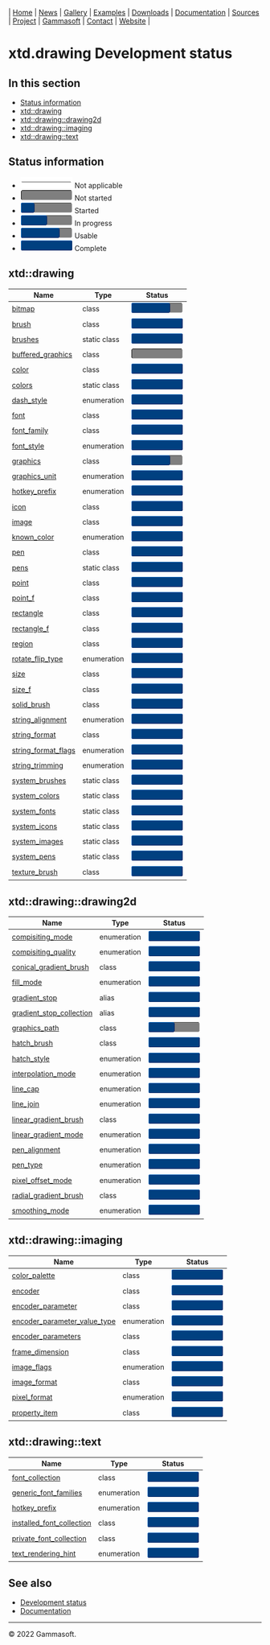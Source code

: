 | [Home](home.md) | [News](news.md) | [Gallery](gallery.md) | [Examples](examples.md) | [Downloads](downloads.md) | [Documentation](documentation.md) | [Sources](https://github.com/gammasoft71/xtd) | [Project](https://sourceforge.net/projects/xtdpro/) | [Gammasoft](gammasoft.md)  | [Contact](contact.md) | [Website](https://gammasoft71.wixsite.com/xtdpro) |

# xtd.drawing Development status

## In this section

* [Status information](#status-information)
* [xtd::drawing](#xtddrawing)
* [xtd::drawing::drawing2d](#xtddrawingdrawing2d)
* [xtd::drawing::imaging](#xtddrawingimaging)
* [xtd::drawing::text](#xtddrawingtext)

## Status information

* ![progress](pictures/progress_ina.png) Not applicable
* ![progress](pictures/progress0.png) Not started
* ![progress](pictures/progress25.png) Started
* ![progress](pictures/progress50.png) In progress
* ![progress](pictures/progress75.png) Usable
* ![progress](pictures/progress100.png) Complete

## xtd::drawing

| Name                                                                                | Type         | Status                                |
|-------------------------------------------------------------------------------------|--------------|---------------------------------------|
| [bitmap](../src/xtd.drawing/include/xtd/drawing/bitmap.h)                           | class        | ![progress](pictures/progress75.png)  |
| [brush](../src/xtd.drawing/include/xtd/drawing/brush.h)                             | class        | ![progress](pictures/progress100.png) |
| [brushes](../src/xtd.drawing/include/xtd/drawing/brushes.h)                         | static class | ![progress](pictures/progress100.png) |
| [buffered_graphics](../src/xtd.drawing/include/xtd/drawing/buffered_graphics.h)     | class        | ![progress](pictures/progress0.png)   |
| [color](../src/xtd.drawing/include/xtd/drawing/color.h)                             | class        | ![progress](pictures/progress100.png) |
| [colors](../src/xtd.drawing/include/xtd/drawing/colors.h)                           | static class | ![progress](pictures/progress100.png) |
| [dash_style](../src/xtd.drawing/include/xtd/drawing/dash_style.h)                   | enumeration  | ![progress](pictures/progress100.png) |
| [font](../src/xtd.drawing/include/xtd/drawing/font.h)                               | class        | ![progress](pictures/progress100.png) |
| [font_family](../src/xtd.drawing/include/xtd/drawing/font_family.h)                 | class        | ![progress](pictures/progress100.png) |
| [font_style](../src/xtd.drawing/include/xtd/drawing/font_style.h)                   | enumeration  | ![progress](pictures/progress100.png) |
| [graphics](../src/xtd.drawing/include/xtd/drawing/graphics.h)                       | class        | ![progress](pictures/progress75.png)  |
| [graphics_unit](../src/xtd.drawing/include/xtd/drawing/graphics_unit.h)             | enumeration  | ![progress](pictures/progress100.png) |
| [hotkey_prefix](../src/xtd.drawing/include/xtd/drawing/hotkey_prefix.h)             | enumeration  | ![progress](pictures/progress100.png) |
| [icon](../src/xtd.drawing/include/xtd/drawing/icon.h)                               | class        | ![progress](pictures/progress100.png) |
| [image](../src/xtd.drawing/include/xtd/drawing/image.h)                             | class        | ![progress](pictures/progress100.png) |
| [known_color](../src/xtd.drawing/include/xtd/drawing/known_color.h)                 | enumeration  | ![progress](pictures/progress100.png) |
| [pen](../src/xtd.drawing/include/xtd/drawing/pen.h)                                 | class        | ![progress](pictures/progress100.png) |
| [pens](../src/xtd.drawing/include/xtd/drawing/pens.h)                               | static class | ![progress](pictures/progress100.png) |
| [point](../src/xtd.drawing/include/xtd/drawing/point.h)                             | class        | ![progress](pictures/progress100.png) |
| [point_f](../src/xtd.drawing/include/xtd/drawing/point_f.h)                         | class        | ![progress](pictures/progress100.png) |
| [rectangle](../src/xtd.drawing/include/xtd/drawing/rectangle.h)                     | class        | ![progress](pictures/progress100.png) |
| [rectangle_f](../src/xtd.drawing/include/xtd/drawing/rectangle_f.h)                 | class        | ![progress](pictures/progress100.png) |
| [region](../src/xtd.drawing/include/xtd/drawing/region.h)                           | class        | ![progress](pictures/progress100.png) |
| [rotate_flip_type](../src/xtd.drawing/include/xtd/drawing/rotate_flip_type.h)       | enumeration  | ![progress](pictures/progress100.png) |
| [size](../src/xtd.drawing/include/xtd/drawing/size.h)                               | class        | ![progress](pictures/progress100.png) |
| [size_f](../src/xtd.drawing/include/xtd/drawing/size_f.h)                           | class        | ![progress](pictures/progress100.png) |
| [solid_brush](../src/xtd.drawing/include/xtd/drawing/solid_brush.h)                 | class        | ![progress](pictures/progress100.png) |
| [string_alignment](../src/xtd.drawing/include/xtd/drawing/string_alignment.h)       | enumeration  | ![progress](pictures/progress100.png) |
| [string_format](../src/xtd.drawing/include/xtd/drawing/string_format.h)             | class        | ![progress](pictures/progress100.png) |
| [string_format_flags](../src/xtd.drawing/include/xtd/drawing/string_format_flags.h) | enumeration  | ![progress](pictures/progress100.png) |
| [string_trimming](../src/xtd.drawing/include/xtd/drawing/string_trimming.h)         | enumeration  | ![progress](pictures/progress100.png) |
| [system_brushes](../src/xtd.drawing/include/xtd/drawing/system_brushes.h)           | static class | ![progress](pictures/progress100.png) |
| [system_colors](../src/xtd.drawing/include/xtd/drawing/system_colors.h)             | static class | ![progress](pictures/progress100.png) |
| [system_fonts](../src/xtd.drawing/include/xtd/drawing/system_fonts.h)               | static class | ![progress](pictures/progress100.png) |
| [system_icons](../src/xtd.drawing/include/xtd/drawing/system_icons.h)               | static class | ![progress](pictures/progress100.png) |
| [system_images](../src/xtd.drawing/include/xtd/drawing/system_images.h)             | static class | ![progress](pictures/progress100.png) |
| [system_pens](../src/xtd.drawing/include/xtd/drawing/system_pens.h)                 | static class | ![progress](pictures/progress100.png) |
| [texture_brush](../src/xtd.drawing/include/xtd/drawing/texture_brush.h)             | class        | ![progress](pictures/progress100.png) |

## xtd::drawing::drawing2d

| Name                                                                                                    | Type         | Status                                |
|---------------------------------------------------------------------------------------------------------|--------------|---------------------------------------|
| [compisiting_mode](../src/xtd.drawing/include/xtd/drawing/drawing2d/compisiting_mode.h)                 | enumeration  | ![progress](pictures/progress100.png) |
| [compisiting_quality](../src/xtd.drawing/include/xtd/drawing/drawing2d/compisiting_quality.h)           | enumeration  | ![progress](pictures/progress100.png) |
| [conical_gradient_brush](../src/xtd.drawing/include/xtd/drawing/drawing2d/conical_gradient_brush.h)     | class        | ![progress](pictures/progress100.png) |
| [fill_mode](../src/xtd.drawing/include/xtd/drawing/drawing2d/fill_mode.h)                               | enumeration  | ![progress](pictures/progress100.png) |
| [gradient_stop](../src/xtd.drawing/include/xtd/drawing/drawing2d/gradient_stop.h)                       | alias        | ![progress](pictures/progress100.png) |
| [gradient_stop_collection](../src/xtd.drawing/include/xtd/drawing/drawing2d/gradient_stop_collection.h) | alias        | ![progress](pictures/progress100.png) |
| [graphics_path](../src/xtd.drawing/include/xtd/drawing/drawing2d/graphics_path.h)                       | class        | ![progress](pictures/progress50.png)  |
| [hatch_brush](../src/xtd.drawing/include/xtd/drawing/drawing2d/hatch_brush.h)                           | class        | ![progress](pictures/progress100.png) |
| [hatch_style](../src/xtd.drawing/include/xtd/drawing/drawing2d/hatch_style.h)                           | enumeration  | ![progress](pictures/progress100.png) |
| [interpolation_mode](../src/xtd.drawing/include/xtd/drawing/drawing2d/interpolation_mode.h)             | enumeration  | ![progress](pictures/progress100.png) |
| [line_cap](../src/xtd.drawing/include/xtd/drawing/drawing2d/line_cap.h)                                 | enumeration  | ![progress](pictures/progress100.png) |
| [line_join](../src/xtd.drawing/include/xtd/drawing/drawing2d/line_join.h)                               | enumeration  | ![progress](pictures/progress100.png) |
| [linear_gradient_brush](../src/xtd.drawing/include/xtd/drawing/drawing2d/linear_gradient_brush.h)       | class        | ![progress](pictures/progress100.png) |
| [linear_gradient_mode](../src/xtd.drawing/include/xtd/drawing/drawing2d/linear_gradient_mode.h)         | enumeration  | ![progress](pictures/progress100.png) |
| [pen_alignment](../src/xtd.drawing/include/xtd/drawing/drawing2d/pen_alignment.h)                       | enumeration  | ![progress](pictures/progress100.png) |
| [pen_type](../src/xtd.drawing/include/xtd/drawing/drawing2d/pen_type.h)                                 | enumeration  | ![progress](pictures/progress100.png) |
| [pixel_offset_mode](../src/xtd.drawing/include/xtd/drawing/drawing2d/pixel_offset_mode.h)               | enumeration  | ![progress](pictures/progress100.png) |
| [radial_gradient_brush](../src/xtd.drawing/include/xtd/drawing/drawing2d/radial_gradient_brush.h)       | class        | ![progress](pictures/progress100.png) |
| [smoothing_mode](../src/xtd.drawing/include/xtd/drawing/drawing2d/smoothing_mode.h)                     | enumeration  | ![progress](pictures/progress100.png) |

## xtd::drawing::imaging

| Name                                                                                                          | Type         | Status                                |
|---------------------------------------------------------------------------------------------------------------|--------------|---------------------------------------|
| [color_palette](../src/xtd.drawing/include/xtd/drawing/imaging/color_palette.h)                               | class        | ![progress](pictures/progress100.png) |
| [encoder](../src/xtd.drawing/include/xtd/drawing/imaging/encoder.h)                                           | class        | ![progress](pictures/progress100.png) |
| [encoder_parameter](../src/xtd.drawing/include/xtd/drawing/imaging/encoder_parameter.h)                       | class        | ![progress](pictures/progress100.png) |
| [encoder_parameter_value_type](../src/xtd.drawing/include/xtd/drawing/imaging/encoder_parameter_value_type.h) | enumeration  | ![progress](pictures/progress100.png) |
| [encoder_parameters](../src/xtd.drawing/include/xtd/drawing/imaging/encoder_parameters.h)                     | class        | ![progress](pictures/progress100.png) |
| [frame_dimension](../src/xtd.drawing/include/xtd/drawing/imaging/frame_dimension.h)                           | class        | ![progress](pictures/progress100.png) |
| [image_flags](../src/xtd.drawing/include/xtd/drawing/imaging/image_flags.h)                                   | enumeration  | ![progress](pictures/progress100.png) |
| [image_format](../src/xtd.drawing/include/xtd/drawing/imaging/image_format.h)                                 | class        | ![progress](pictures/progress100.png) |
| [pixel_format](../src/xtd.drawing/include/xtd/drawing/imaging/pixel_format.h)                                 | enumeration  | ![progress](pictures/progress100.png) |
| [property_item](../src/xtd.drawing/include/xtd/drawing/imaging/property_item.h)                               | class        | ![progress](pictures/progress100.png) |

## xtd::drawing::text

| Name                                                                                                 | Type         | Status                                |
|------------------------------------------------------------------------------------------------------|--------------|---------------------------------------|
| [font_collection](../src/xtd.drawing/include/xtd/drawing/text/font_collection.h)                     | class        | ![progress](pictures/progress100.png) |
| [generic_font_families](../src/xtd.drawing/include/xtd/drawing/text/generic_font_families.h)         | enumeration  | ![progress](pictures/progress100.png) |
| [hotkey_prefix](../src/xtd.drawing/include/xtd/drawing/text/hotkey_prefix.h)                         | enumeration  | ![progress](pictures/progress100.png) |
| [installed_font_collection](../src/xtd.drawing/include/xtd/drawing/text/installed_font_collection.h) | class        | ![progress](pictures/progress100.png) |
| [private_font_collection](../src/xtd.drawing/include/xtd/drawing/text/private_font_collection.h)     | class        | ![progress](pictures/progress100.png) |
| [text_rendering_hint](../src/xtd.drawing/include/xtd/drawing/text/text_rendering_hint.h)             | enumeration  | ![progress](pictures/progress100.png) |

## See also

* [Development status](development_status.md)
* [Documentation](documentation.md)

__________________________________________________________________________________________

© 2022 Gammasoft.

